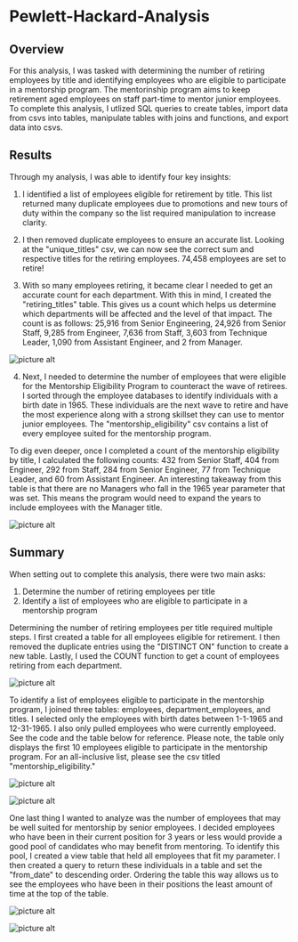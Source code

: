# Pewlett-Hackard-Analysis

## Overview

For this analysis, I was tasked with determining the number of retiring employees by title and identifying employees who are eligible to participate in a mentorship program. The mentorinship program aims to keep retirement aged employees on staff part-time to mentor junior employees. To complete this analysis, I utlized SQL queries to create tables, import data from csvs into tables, manipulate tables with joins and functions, and export data into csvs.

## Results 
Through my analysis, I was able to identify four key insights:

1. I identified a list of employees eligible for retirement by title. This list returned many duplicate employees due to promotions and new tours of duty within the company so the list required manipulation to increase clarity.

2. I then removed duplicate employees to ensure an accurate list. Looking at the "unique_titles" csv, we can now see the correct sum and respective titles for the retiring employees. 74,458 employees are set to retire! 

3. With so many employees retiring, it became clear I needed to get an accurate count for each department. With this in mind, I created the "retiring_titles" table. This gives us a count which helps us determine which departments will be affected and the level of that impact. The count is as follows: 25,916 from Senior Engineering, 24,926 from Senior Staff, 9,285 from Engineer, 7,636 from Staff, 3,603 from Technique Leader, 1,090 from Assistant Engineer, and 2 from Manager. 

![picture alt](https://github.com/billy-bartlett/Pewlett-Hackard-Analysis/blob/main/Resources/Retirement_employees_table.png)

4. Next, I needed to determine the number of employees that were eligible for the Mentorship Eligibility Program to counteract the wave of retirees. I sorted through the employee databases to identify individuals with a birth date in 1965. These individuals are the next wave to retire and have the most experience along with a strong skillset they can use to mentor junior employees. The "mentorship_eligibility" csv contains a list of every employee suited for the mentorship program.

To dig even deeper, once I completed a count of the mentorship eligibility by title, I calculated the following counts: 432 from Senior Staff, 404 from Engineer, 292 from Staff, 284 from Senior Engineer, 77 from Technique Leader, and 60 from Assistant Engineer. An interesting takeaway from this table is that there are no Managers who fall in the 1965 year parameter that was set. This means the program would need to expand the years to include employees with the Manager title.

![picture alt](https://github.com/billy-bartlett/Pewlett-Hackard-Analysis/blob/main/Resources/Mentorship_employees_count_table.png)

## Summary

When setting out to complete this analysis, there were two main asks:
1. Determine the number of retiring employees per title
2. Identify a list of employees who are eligible to participate in a mentorship program

Determining the number of retiring employees per title required multiple steps. I first created a table for all employees eligible for retirement. I then removed the duplicate entries using the "DISTINCT ON" function to create a new table. Lastly, I used the COUNT function to get a count of employees retiring from each department. 

![picture alt](https://github.com/billy-bartlett/Pewlett-Hackard-Analysis/blob/main/Resources/Retirement_employees_code.png)

To identify a list of employees eligible to participate in the mentorship program, I joined three tables: employees, department_employees, and titles. I selected only the employees with birth dates between 1-1-1965 and 12-31-1965. I also only pulled employees who were currently employeed. See the code and the table below for reference. Please note, the table only displays the first 10 employees eligible to participate in the mentorship program. For an all-inclusive list, please see the csv titled "mentorship_eligibility."

![picture alt](https://github.com/billy-bartlett/Pewlett-Hackard-Analysis/blob/main/Resources/Employees_eligible_to_mentor.png)

![picture alt](https://github.com/billy-bartlett/Pewlett-Hackard-Analysis/blob/main/Resources/Mentorship_program_table%20.png)


One last thing I wanted to analyze was the number of employees that may be well suited for mentorship by senior employees. I decided employees who have been in their current position for 3 years or less would provide a good pool of candidates who may benefit from mentoring. To identify this pool, I created a view table that held all employees that fit my parameter. I then created a query to return these individuals in a table and set the "from_date" to descending order. Ordering the table this way allows us to see the employees who have been in their positions the least amount of time at the top of the table. 

![picture alt](https://github.com/billy-bartlett/Pewlett-Hackard-Analysis/blob/main/Resources/Employees_eligible_for_mentorship.png)

![picture alt](https://github.com/billy-bartlett/Pewlett-Hackard-Analysis/blob/main/Resources/Employees_eligible_for_mentorship_table.png)

